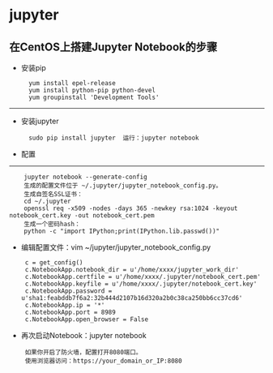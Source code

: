 # jupyter
## 在CentOS上搭建Jupyter Notebook的步骤
* 安装pip

		yum install epel-release
		yum install python-pip python-devel
		yum groupinstall 'Development Tools'
		
-------------------------------------
* 安装jupyter

		sudo pip install jupyter  运行：jupyter notebook
			
 * 配置
 -------------------------
 		jupyter notebook --generate-config
		生成的配置文件位于 ~/.jupyter/jupyter_notebook_config.py。
		生成自签名SSL证书：
		cd ~/.jupyter
		openssl req -x509 -nodes -days 365 -newkey rsa:1024 -keyout notebook_cert.key -out notebook_cert.pem
		生成一个密码hash：
		python -c "import IPython;print(IPython.lib.passwd())"
	
 * 编辑配置文件：vim ~/jupyter/jupyter_notebook_config.py
 	
		c = get_config()
		c.NotebookApp.notebook_dir = u'/home/xxxx/jupyter_work_dir'
		c.NotebookApp.certfile = u'/home/xxxx/.jupyter/notebook_cert.pem'
		c.NotebookApp.keyfile = u'/home/xxxx/.jupyter/notebook_cert.key'
		c.NotebookApp.password = u'sha1:feabddb7f6a2:32b444d2107b16d320a2b0c38ca250bb6cc37cd6'
		c.NotebookApp.ip = '*'
		c.NotebookApp.port = 8989
		c.NotebookApp.open_browser = False

 * 再次启动Notebook：jupyter notebook
 
		如果你开启了防火墙，配置打开8080端口。
		使用浏览器访问：https://your_domain_or_IP:8080
